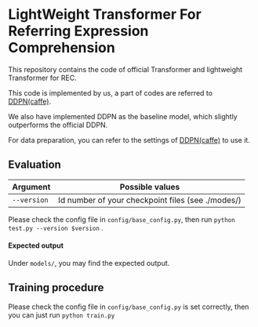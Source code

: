 # LightWeight Transformer For Referring Expression Comprehension
This repository contains the  code of official Transformer and lightweight Transformer for REC.

This code is implemented by us, a part of codes are referred to [DDPN(caffe)](https://github.com/XiangChenchao/DDPN). 

We also have implemented DDPN as the baseline model, which slightly outperforms the official DDPN.

For data preparation, you can refer to the settings of  [DDPN(caffe)](https://github.com/XiangChenchao/DDPN)  to use it.

## Evaluation

| Argument | Possible values |
|------|------|
| `--version` | Id number of your checkpoint files (see ./modes/) |

Please check the config file in `config/base_config.py`, then  run `python test.py --version $version` .

#### Expected output
Under `models/`, you may  find the expected output.

## Training procedure
Please check the config file in `config/base_config.py` is set correctly, then you can just run `python train.py` 


